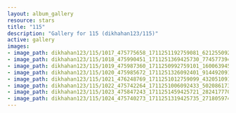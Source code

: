```yaml
---
layout: album_gallery
resource: stars
title: "115"
description: "Gallery for 115 (dikhahan123/115)"
active: gallery
images:
- image_path: dikhahan123/115/1017_475775658_1711251192759081_6212550924367876959_n.jpg
- image_path: dikhahan123/115/1018_475990451_1711251369425730_7745773949731359359_n.jpg
- image_path: dikhahan123/115/1019_475987360_1711250992759101_1600639457698301269_n.jpg
- image_path: dikhahan123/115/1020_475985672_1711251326092401_914492091226111531_n.jpg
- image_path: dikhahan123/115/1021_476248769_1711251012759099_432051091022918289_n.jpg
- image_path: dikhahan123/115/1022_475742264_1711251006092433_5020861731665344382_n.jpg
- image_path: dikhahan123/115/1023_475847243_1711251459425721_2824177704249976563_n.jpg
- image_path: dikhahan123/115/1024_475740273_1711251319425735_2718059742768233853_n.jpg
---
```

